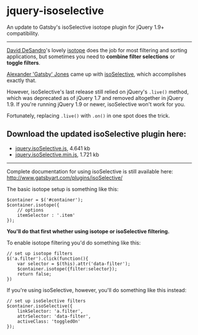 jquery-isoselective
===================

An update to Gatsby's isoSelective isotope plugin for jQuery 1.9+ compatibility.

- - - -

[David DeSandro](http://desandro.com)'s lovely [isotope](http://isotope.metafizzy.co) does the job for most filtering and sorting applications, but sometimes you need to **combine filter selections** or **toggle filters**.

[Alexander 'Gatsby' Jones](http://gatsbyart.com) came up with [isoSelective](http://www.gatsbyart.com/plugins/isoSelective/), which accomplishes exactly that.

However, isoSelective's last release still relied on jQuery's <code>.live()</code> method, which was deprecated as of jQuery 1.7 and removed altogether in jQuery 1.9. If you're running jQuery 1.9 or newer, isoSelective won't work for you.

Fortunately, replacing `.live()` with `.on()` in one spot does the trick.

Download the updated isoSelective plugin here:
----------------------------------------------
* [jquery.isoSelective.js](https://raw.github.com/simmerdesign/jquery-isoselective/master/jquery.isoSelective.js), 4.641 kb
* [jquery.isoSelective.min.js](https://raw.github.com/simmerdesign/jquery-isoselective/master/jquery.isoSelective.min.js), 1.721 kb

- - - -

Complete documentation for using isoSelective is still available here: http://www.gatsbyart.com/plugins/isoSelective/

The basic isotope setup is something like this:

    $container = $('#container');
    $container.isotope({
        // options
        itemSelector : '.item'
    });
    
**You'll do that first whether using isotope or isoSelective filtering.**
    
To enable isotope filtering you'd do something like this:

    // set up isotope filters
    $('a.filter').click(function(){
        var selector = $(this).attr('data-filter');
        $container.isotope({filter:selector});
        return false;
    })
    
If you're using isoSelective, however, you'll do something like this instead:

    // set up isoSelective filters
    $container.isoSelective({
        linkSelector: 'a.filter',
        attrSelector: 'data-filter',
        activeClass: 'toggledOn'
    });
